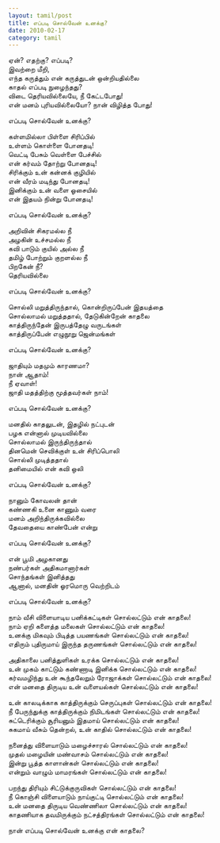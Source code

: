 ```yaml
---
layout: tamil/post
title: எப்படி சொல்வேன் உனக்கு?
date: 2010-02-17
category: tamil
---
```


ஏன்? எதற்கு? எப்படி? <br/>
இவற்றை மீறி, <br/>
எந்த கருத்தும் என் கருத்துடன் ஒன்றியதில்லை <br/>
காதல் எப்படி நுழைந்தது? <br/>
விடை தெரியவில்லையே, நீ கேட்டபோது!<br/>
என் மனம் புரியவில்லையோ? நான் விழித்த போது!

எப்படி சொல்வேன் உனக்கு?

கள்ளமில்லா பிள்ளை சிரிப்பில் <br/>
உள்ளம் கொள்ளை போனதடி!<br/>
வெட்டி பேசும் வெள்ளை பேச்சில் <br/>
என் கர்வம் தோற்று போனதடி!<br/>
சிரிக்கும் உன் கன்னக் குழியில் <br/>
என் வீரம் மடிந்து போனதடி!<br/>
இனிக்கும் உன் வளை ஓசையில் <br/>
என் இதயம் நின்று போனதடி!

எப்படி சொல்வேன் உனக்கு?

அறிவின் சிகரமல்ல நீ <br/>
அழகின் உச்சமல்ல நீ <br/>
கவி பாடும் குயில் அல்ல நீ <br/>
தமிழ் போற்றும் குறளல்ல நீ <br/>
பிறகேன் நீ? <br/>
தெரியவில்லை

எப்படி சொல்வேன் உனக்கு?

சொல்லி மறுத்திருந்தால், கொன்றிருப்பேன் இதயத்தை <br/>
சொல்லாமல் மறுத்ததால், தேடுகின்றேன் காதலை<br/>
காத்திருந்தேன் இருபத்தேழு வருடங்கள் <br/>
காத்திருப்பேன் எழுநூறு ஜென்மங்கள்

எப்படி சொல்வேன் உனக்கு?

ஜாதியும் மதமும் காரணமா? <br/>
நான் ஆதாம்! <br/>
நீ ஏவாள்! <br/>
ஜாதி மதத்திற்கு மூத்தவர்கள் நாம்!

எப்படி சொல்வேன் உனக்கு?

மனதில் காதலுடன், இதழில் நட்புடன் <br/>
பழக என்னால் முடியவில்லை <br/>
சொல்லாமல் இருந்திருந்தால் <br/>
தினமென் செவிக்குள் உன் சிரிப்பொலி <br/>
சொல்லி முடித்ததால் <br/>
தனிமையில் என் கவி ஒலி

எப்படி சொல்வேன் உனக்கு?

நானும் கோவலன் தான் <br/>
கண்ணகி உனை காணும் வரை <br/>
மனம் அறிந்திருக்கவில்லை <br/>
தேவதையை காண்பேன் என்று

எப்படி சொல்வேன் உனக்கு?

என் பூமி அழகானது <br/>
நண்பர்கள் அதிகமானார்கள் <br/>
சொந்தங்கள் இனித்தது <br/>
ஆனால், மனதின் ஓரமொரு வெற்றிடம்

எப்படி சொல்வேன் உனக்கு?

நாம் வீசி விளையாடிய பனிக்கட்டிகள் சொல்லட்டும் என் காதலை! <br/>
நாம் ஏறி களைத்த மலைகள் சொல்லட்டும் என் காதலை! <br/>
உனக்கு மிகவும் பிடித்த பயணங்கள்  சொல்லட்டும் என் காதலை! <br/>
எதிரும் புதிருமாய் இருந்த தருணங்கள் சொல்லட்டும் என் காதலை!

அதிகாலை பனித்துளிகள் உரக்க சொல்லட்டும் என் காதலை! <br/>
உன் முகம் காட்டும் கண்ணாடி இனிக்க சொல்லட்டும் என் காதலை! <br/>
கர்வமழிந்து உன் கூந்தலேறும் ரோஜாக்கள் சொல்லட்டும் என் காதலை! <br/>
என் மனதை திருடிய உன் வளையல்கள் சொல்லட்டும் என் காதலை!

உன் காலடிக்காக காத்திருக்கும் செருப்புகள் சொல்லட்டும் என் காதலை! <br/>
நீ பேருந்துக்கு காத்திருக்கும் நிமிடங்கள் சொல்லட்டும் என் காதலை! <br/>
சுட்டெரிக்கும் சூரியனும் இதமாய் சொல்லட்டும் என் காதலை! <br/>
சுகமாய் வீசும் தென்றல், உன் காதில் சொல்லட்டும் என் காதலை!

நனைத்து விளையாடும் மழைச்சாரல்  சொல்லட்டும் என் காதலை! <br/>
முதல் மழையின் மண்வாசம் சொல்லட்டும் என் காதலை! <br/>
இன்று பூத்த காளான்கள்  சொல்லட்டும் என் காதலை! <br/>
என்றும் வாழும் மாமரங்கள் சொல்லட்டும் என் காதலை!

பறந்து திரியும் சிட்டுக்குருவிகள் சொல்லட்டும் என் காதலை! <br/>
நீ கொஞ்சி விளையாடும் நாய்குட்டி சொல்லட்டும் என் காதலை! <br/>
உன் மனதை திருடிய வெண்ணிலா சொல்லட்டும் என் காதலை! <br/>
காதணியாக தவமிருக்கும் நட்சத்திரங்கள்  சொல்லட்டும் என் காதலை!

நான் எப்படி சொல்வேன் உனக்கு என் காதலை?
